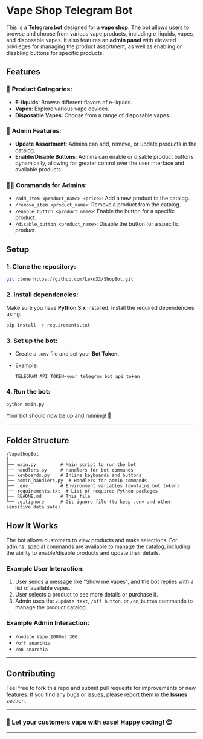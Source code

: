 # Vape Shop Telegram Bot

This is a **Telegram bot** designed for a **vape shop**. The bot allows users to browse and choose from various vape products, including e-liquids, vapes, and disposable vapes. It also features an **admin panel** with elevated privileges for managing the product assortment, as well as enabling or disabling buttons for specific products.

## Features

### 🛒 **Product Categories:**

* **E-liquids**: Browse different flavors of e-liquids.
* **Vapes**: Explore various vape devices.
* **Disposable Vapes**: Choose from a range of disposable vapes.

### 🔐 **Admin Features:**

* **Update Assortment**: Admins can add, remove, or update products in the catalog.
* **Enable/Disable Buttons**: Admins can enable or disable product buttons dynamically, allowing for greater control over the user interface and available products.

### 🧑‍💻 **Commands for Admins:**

* `/add_item <product_name> <price>`: Add a new product to the catalog.
* `/remove_item <product_name>`: Remove a product from the catalog.
* `/enable_button <product_name>`: Enable the button for a specific product.
* `/disable_button <product_name>`: Disable the button for a specific product.

## Setup

### 1. **Clone the repository:**

```bash
git clone https://github.com/Leko32/ShopBot.git
```

### 2. **Install dependencies:**

Make sure you have **Python 3.x** installed. Install the required dependencies using:

```bash
pip install -r requirements.txt
```

### 3. **Set up the bot:**

* Create a `.env` file and set your **Bot Token**.
* Example:

  ```env
  TELEGRAM_API_TOKEN=your_telegram_bot_api_token
  ```

### 4. **Run the bot:**

```bash
python main.py
```

Your bot should now be up and running! 🎉

---

## Folder Structure

```
/VapeShopBot
│
├── main.py         # Main script to run the bot
├── handlers.py     # Handlers for bot commands
├── keyboards.py    # Inline keyboards and buttons
├── admin_handlers.py  # Handlers for admin commands
├── .env            # Environment variables (contains bot token)
├── requirements.txt  # List of required Python packages
├── README.md       # This file
└── .gitignore      # Git ignore file (to keep .env and other sensitive data safe)
```

## How It Works

The bot allows customers to view products and make selections. For admins, special commands are available to manage the catalog, including the ability to enable/disable products and update their details.

### Example User Interaction:

1. User sends a message like "Show me vapes", and the bot replies with a list of available vapes.
2. User selects a product to see more details or purchase it.
3. Admin uses the `/update text`, `/off button`, or `/on_button` commands to manage the product catalog.

### Example Admin Interaction:

* `/uodate Vape 1000ml 300`
* `/off anarchia`
* `/on anarchia`

---

## Contributing

Feel free to fork this repo and submit pull requests for improvements or new features. If you find any bugs or issues, please report them in the **Issues** section.

---

### 🚀 Let your customers vape with ease! Happy coding! 😎

---
